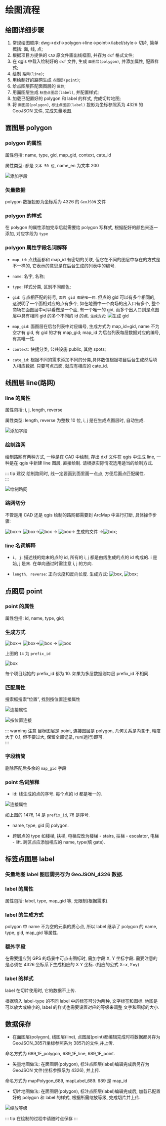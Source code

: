 # 绘图流程

## 绘图详细步骤

1.  常规绘图顺序: dwg→dxf→polygon→line→point→/label/style→ 切片, 简单概括: 面, 线, 点;
2.  根据项目方提供的 `CAD` 原文件画出线框图, 并存为 `dxf` 格式文件;
3.  在 qgis 中载入绘制好的 `dxf` 文件, 生成 `面图层(polygon)`, 并添加属性, 配置样式;
4.  绘制 `路网(line)`;
5.  用绘制好的路网生成 `点图层(point)`;
6.  给点图层匹配面图层的 `属性`;
7.  用面图层生成 `标签点图层(label)`, 并配置样式;
8.  加载已配置好的 polygon 和 label 的样式, 完成切片地图;
9.  将 `面图层(polygon)`, `标注点图层(label)` 投影为坐标参照系为 4326 的 GeoJSON 文件, 完成矢量地图.

## 面图层 polygon

### polygon 的属性

属性包括: name, type, gid, map_gid, context, cate_id

属性类型: 都是 `文本 50 位`, name_en 为文本 200

![添加字段](./img/image001.png)

### 矢量数据

polygon 数据投影为坐标系为 4326 的 `GeoJSON` 文件

### polygon 的样式

在 polygon 的属性添加完毕后就需要给 polygon 写样式, 根据配好的颜色来逐一添加, 对应字段为 `type`

### polygon 属性字段名词解释

- `map_id`: 点线面都和 map_id 有密切的关联, 但它在不同的图层中存在的方式是不一样的, 它表示的意思是在后台生成的列表中的编号.

- `name`: 名字, 名称;

- `type`: 样式分类, 区别不同颜色;

- `gid`: 与点相匹配的符号, `面的 gid 都是唯一的`. 但点的 gid 可以有多个相同的, 这说明了一个面相对应的点有多个, 如在地图中一个商场的出入口有多个, 整个商场在面图层中可以看做是一个面, 有一个唯一的 gid, 而多个出入口则是点图层中具有相同 gid 的多个不同的 id 的点. `生成方式`: ![生成 gid](./img/image002.png)

- `map_gid`: 面图层在后台列表中对应编号, 生成方式为 map_id+gid, name 不为空才有 gid, 有 gid 的才有 map_gid; map_id 为后台列表每层数据对应的编号, 有其唯一性.

- `context`: 快捷分类, 公共设施 public, 其他 spots;

- `cate_id`: 根据不同的需求添加不同的分类,具体数值根据项目后台生成然后填入相应数据. 只要可点击面, 就应有相应的 cate_id.

## 线图层 line(路网)

### line 的属性

属性包括: i, j, length, reverse

属性类型: length, reverse 为整数 10 位, i, j 是在生成点图层时, 自动生成.

![添加字段](./img/image003.png)

### 绘制路网

绘制路网有两种方式, 一种是在 CAD 中绘制, 存出 dxf 文件在 qgis 中生成 line, 一种是在 qgis 中新建 line 图层, 直接绘制. 请根据实际情况选用适当的绘制方式.

::: tip 建议
绘制路网时, 线一定要画到面里面一点点, 方便后面点匹配属性.  
:::

![绘制路网](./img/image004.png)

### 路网切分

不管是用 CAD 还是 qgis 绘制的路网都需要到 ArcMap 中进行打断, 具体操作步骤:

![box](./img/image005.png)→ ![box](./img/image006.png)→![box](./img/image007.png) → ![box](./img/image008.png)→ 生成的文件 →![box](./img/image009.png);

### line 名词解释

- `i, j`: 描述线的始末的点的 id, 所有的 i, j 都是由线生成的点的 id 构成的. i 是始, j 是末. 在单向通过时需注意 i, j 的方向.

- `length, reverse`: 正向长度和反向长度. 生成方式: ![box](./img/image010.png), ![box](./img/image011.png);

## 点图层 point

### point 的属性

属性包括: id, name, type, gid;

### 生成方式

![box](./img/image012.png)→ ![box](./img/image013.png)→![box](./img/image014.png) → ![box](./img/image015.png)

上图的 `14` 为 `prefix_id`

![box](./img/image016.png)

毎个项目起始的 prefix_id 都为 10. 如果为多层数据则每层 prefix_id 不相同.

### 匹配属性

搜索框搜索“位置”, 找到按位置连接属性

![连接属性](./img/image017.png)

![按位置连接](./img/image018.jpg)

::: warning 注意
目标图层是 point, 连接图层是 polygon, 几何关系是内含于, 精度大于 0.1, 但不要过大, 保留全部记录, run(运行)即可.  
:::

### 字段精简

删除匹配后多余的 `map_gid` 字段

### point 名词解释

- id: 线生成的点的序号. 每个点的 id 都是唯一的.

![连接属性](./img/image019.png)

如上图的 1476, 14 是 `prefix_id`, 76 是序号.

- name, type, gid 同 polygon.

- 跨层点的 type 如楼梯, 扶梯, 电梯应改为楼梯 - stairs, 扶梯 - escalator, 电梯 - lift. 跨区点应添加相应的 name, type(填 gate).

## 标签点图层 label

### 矢量地图 label 图层需另存为 GeoJSON_4326 数据.

### label 的属性

属性包括: label, type, map_gid 等, 无限制(根据需求).

### label 的生成方式

polygon 中 name 不为空的元素的质心点, 所以 label 继承了 polygon 的 name, type, gid, map_gid 等属性.

### 额外字段

在需要适应到 GPS 的场景中可点击图标时, 需加字段 X, Y 坐标字段. 需要注意的是必须在 4326 坐标系下生成相应的 X Y 坐标. (相应的公式 X=$x, Y=$y)

### label 的样式

label 在切片使用时, 它的数据不上传.

根据填入 label-type 的不同 label 中的标签可分为两种, 文字标签和图标. 地图是可以放大或缩小的, label 的样式也需要设置对应的等级来调整 文字和图标的大小.

## 数据保存

- 在面图层(polygon), 线图层(line), 点图层(point)都编辑完成时将数据都另存为 GeoJSON_3857(坐标参照系为 3857)的文件,并上传.

命名方式为 689_1F_polygon, 689_1F_line, 689_1F_point.

- 矢量地图做法: 在面图层(polygon), 标注点图层(label)编辑完成后另存为 GeoJSON 文件(坐标参照系为 4326), 并上传.

命名方式为 mapPolygon_689, mapLabel_689. 689 是 map_id

- 切片地图做法: 在面图层(polygon), 标注点图层(label)编辑完成后, 加载已配置好的 polygon 和 label 的样式, 根据所需缩放等级, 完成切片并上传.

![缩放等级](./img/image020.png)

::: tip
在绘制的过程中请随时点保存
:::
